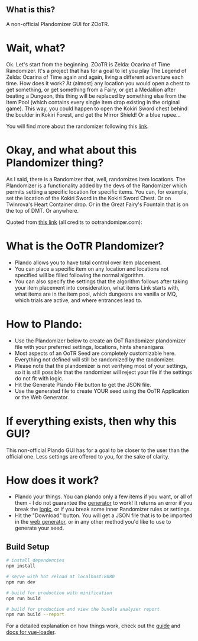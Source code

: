## What is this?

A non-official Plandomizer GUI for ZOoTR.

# Wait, what?

Ok. Let's start from the beginning.
ZOoTR is Zelda: Ocarina of Time Randomizer. It's a project that has for a goal to let you play The Legend of Zelda: Ocarina of Time again and again, living a different adventure each time. How does it work? At (almost) any location you would open a chest to get something, or get something from a Fairy, or get a Medallion after beating a Dungeon, this thing will be replaced by something else from the Item Pool (which contains every single item drop existing in the original game). This way, you could happen to open the Kokiri Sword chest behind the boulder in Kokiri Forest, and get the Mirror Shield! Or a blue rupee...

You will find more about the randomizer following this [link](https://ootrandomizer.com/).

# Okay, and what about this Plandomizer thing?

As I said, there is a Randomizer that, well, randomizes item locations. The Plandomizer is a functionality added by the devs of the Randomizer which permits setting a specific location for specific items. You can, for example, set the location of the Kokiri Sword in the Kokiri Sword Chest. Or on Twinrova's Heart Container drop. Or in the Great Fairy's Fountain that is on the top of DMT. Or anywhere.

Quoted from [this link](https://ootrandomizer.com/plandoMaker) (all credits to ootrandomizer.com):
# What is the OoTR Plandomizer?
- Plando allows you to have total control over item placement.
- You can place a specific item on any location and locations not specified will be filled following the normal algorithm.
- You can also specify the settings that the algorithm follows after taking your item placement into consideration, what items Link starts with, what items are in the item pool, which dungeons are vanilla or MQ, which trials are active, and where entrances lead to.
# How to Plando:
- Use the Plandomizer below to create an OoT Randomizer plandomizer file with your preferred settings, locations, hints shenanigans
- Most aspects of an OoTR Seed are completely customizable here. Everything not defined will still be randomized by the randomizer.
- Please note that the plandomizer is not verifying most of your settings, so it is still possible that the randomizer will reject your file if the settings do not fit with logic.
- Hit the Generate Plando File button to get the JSON file.
- Use the generated file to create YOUR seed using the OoTR Application or the Web Generator.

# If everything exists, then why this GUI?

This non-official Plando GUI has for a goal to be closer to the user than the official one. Less settings are offered to you, for the sake of clarity.

# How does it work?

- Plando your things. You can plando only a few items if you want, or all of them - I do not guarantee the [generator](https://ootrandomizer.com/generator) to work! It returns an error if you break the [logic](https://wiki.ootrandomizer.com/index.php?title=Logic), or if you break some inner Randomizer rules or settings.
- Hit the "Download" button. You will get a JSON file that is to be imported in the [web generator](https://ootrandomizer.com/generator), or in any other method you'd like to use to generate your seed.

## Build Setup

``` bash
# install dependencies
npm install

# serve with hot reload at localhost:8080
npm run dev

# build for production with minification
npm run build

# build for production and view the bundle analyzer report
npm run build --report
```

For a detailed explanation on how things work, check out the [guide](http://vuejs-templates.github.io/webpack/) and [docs for vue-loader](http://vuejs.github.io/vue-loader).
